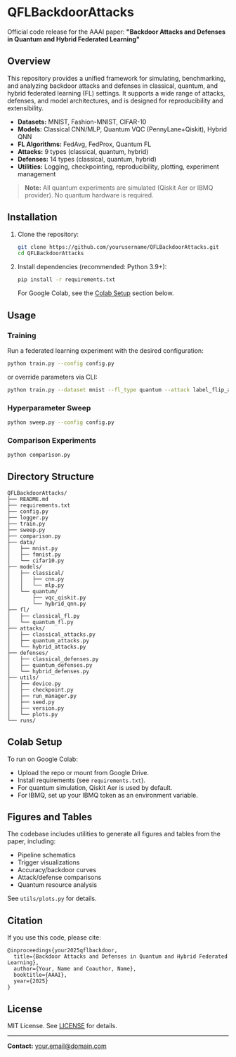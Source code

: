 # QFLBackdoorAttacks

Official code release for the AAAI paper: **"Backdoor Attacks and Defenses in Quantum and Hybrid Federated Learning"**

## Overview

This repository provides a unified framework for simulating, benchmarking, and analyzing backdoor attacks and defenses in classical, quantum, and hybrid federated learning (FL) settings. It supports a wide range of attacks, defenses, and model architectures, and is designed for reproducibility and extensibility.

- **Datasets:** MNIST, Fashion-MNIST, CIFAR-10
- **Models:** Classical CNN/MLP, Quantum VQC (PennyLane+Qiskit), Hybrid QNN
- **FL Algorithms:** FedAvg, FedProx, Quantum FL
- **Attacks:** 9 types (classical, quantum, hybrid)
- **Defenses:** 14 types (classical, quantum, hybrid)
- **Utilities:** Logging, checkpointing, reproducibility, plotting, experiment management

> **Note:** All quantum experiments are simulated (Qiskit Aer or IBMQ provider). No quantum hardware is required.

## Installation

1. Clone the repository:
   ```bash
   git clone https://github.com/yourusername/QFLBackdoorAttacks.git
   cd QFLBackdoorAttacks
   ```

2. Install dependencies (recommended: Python 3.9+):
   ```bash
   pip install -r requirements.txt
   ```

   For Google Colab, see the [Colab Setup](#colab-setup) section below.

## Usage

### Training

Run a federated learning experiment with the desired configuration:
```bash
python train.py --config config.py
```
or override parameters via CLI:
```bash
python train.py --dataset mnist --fl_type quantum --attack label_flip_attack --defense krum --model vqc
```

### Hyperparameter Sweep

```bash
python sweep.py --config config.py
```

### Comparison Experiments

```bash
python comparison.py
```

## Directory Structure

```
QFLBackdoorAttacks/
├── README.md
├── requirements.txt
├── config.py
├── logger.py
├── train.py
├── sweep.py
├── comparison.py
├── data/
│   ├── mnist.py
│   ├── fmnist.py
│   └── cifar10.py
├── models/
│   ├── classical/
│   │   ├── cnn.py
│   │   └── mlp.py
│   └── quantum/
│       ├── vqc_qiskit.py
│       └── hybrid_qnn.py
├── fl/
│   ├── classical_fl.py
│   └── quantum_fl.py
├── attacks/
│   ├── classical_attacks.py
│   ├── quantum_attacks.py
│   └── hybrid_attacks.py
├── defenses/
│   ├── classical_defenses.py
│   ├── quantum_defenses.py
│   └── hybrid_defenses.py
├── utils/
│   ├── device.py
│   ├── checkpoint.py
│   ├── run_manager.py
│   ├── seed.py
│   ├── version.py
│   └── plots.py
└── runs/
```

## Colab Setup

To run on Google Colab:
- Upload the repo or mount from Google Drive.
- Install requirements (see `requirements.txt`).
- For quantum simulation, Qiskit Aer is used by default.
- For IBMQ, set up your IBMQ token as an environment variable.

## Figures and Tables

The codebase includes utilities to generate all figures and tables from the paper, including:
- Pipeline schematics
- Trigger visualizations
- Accuracy/backdoor curves
- Attack/defense comparisons
- Quantum resource analysis

See `utils/plots.py` for details.

## Citation

If you use this code, please cite:
```
@inproceedings{your2025qflbackdoor,
  title={Backdoor Attacks and Defenses in Quantum and Hybrid Federated Learning},
  author={Your, Name and Coauthor, Name},
  booktitle={AAAI},
  year={2025}
}
```

## License

MIT License. See [LICENSE](LICENSE) for details.

---

**Contact:** your.email@domain.com
